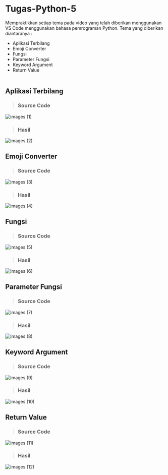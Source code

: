 # Tugas-Python-5

Mempraktikkan setiap tema pada video yang telah diberikan menggunakan VS Code menggunakan bahasa pemrograman Python. Tema yang diberikan diantaranya :
- Aplikasi Terbilang
- Emoji Converter
- Fungsi
- Parameter Fungsi
- Keyword Argument
- Return Value<br><br>

## Aplikasi Terbilang

> ### Source Code<br>
![images (1)](https://user-images.githubusercontent.com/93045470/141056200-d22b298f-777a-4123-a7f2-dfcdc60ce0f8.png)<br>
> ### Hasil<br>
![images (2)](https://user-images.githubusercontent.com/93045470/141055796-ea4399e7-2aab-47f1-9431-2fcec260b09a.png)

## Emoji Converter

> ### Source Code<br>
![images (3)](https://user-images.githubusercontent.com/93045470/141056204-aa6160ff-7957-4df6-8017-add5a9a9b4e7.png)<br>
> ### Hasil<br>
![images (4)](https://user-images.githubusercontent.com/93045470/141055802-93af3340-2787-486e-9332-c992d133dd36.png)

## Fungsi

> ### Source Code<br>
![images (5)](https://user-images.githubusercontent.com/93045470/141056207-8b2b6962-fa69-435a-bb0b-b8e0636fc46c.png)<br>
> ### Hasil<br>
![images (6)](https://user-images.githubusercontent.com/93045470/141055809-5dd32d6b-5864-45c5-991c-e6b663687af0.png)

## Parameter Fungsi

> ### Source Code<br>
![images (7)](https://user-images.githubusercontent.com/93045470/141056208-27a35374-2dd0-40ca-b790-a294c6f8a08f.png)<br>
> ### Hasil<br>
![images (8)](https://user-images.githubusercontent.com/93045470/141055813-51db1b8b-b93d-4125-9a55-8c6c7a254957.png)

## Keyword Argument

> ### Source Code<br>
![images (9)](https://user-images.githubusercontent.com/93045470/141056209-8f6231bb-a4f9-40b4-8ae4-d2b4c0f3a375.png)<br>
> ### Hasil<br>
![images (10)](https://user-images.githubusercontent.com/93045470/141055823-98ba15ab-cb22-4f5b-a8aa-e842fa46b4ad.png)

## Return Value

> ### Source Code<br>
![images (11)](https://user-images.githubusercontent.com/93045470/141056214-fb88e1af-dc88-4142-b3d6-c5fbfb1b26e7.png)<br>
> ### Hasil<br>
![images (12)](https://user-images.githubusercontent.com/93045470/141055827-638f3bf2-5d42-43fa-8eeb-3b841c05bab6.png)
